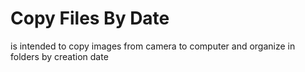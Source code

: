 ﻿# Copy Files By Date
is intended to copy images from camera to computer and organize in folders by creation date